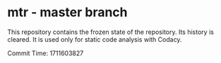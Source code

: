 # mtr - master branch

This repository contains the frozen state of the repository.
Its history is cleared. It is used only for static code
analysis with Codacy.

Commit Time: 1711603827